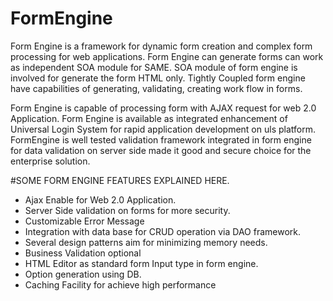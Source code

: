 # FormEngine
Form Engine is a framework for dynamic form creation and complex form processing for web applications. Form Engine can generate forms can work as independent SOA module for SAME. SOA module of form engine is involved for generate the form HTML only. Tightly Coupled form engine have capabilities of generating, validating, creating work flow in forms.

Form Engine is capable of processing form with AJAX request for web 2.0 Application. Form Engine is available as integrated enhancement of Universal Login System for rapid application development on uls platform. FormEngine is well tested validation framework integrated in form engine for data validation on server side made it good and secure choice for the enterprise solution.

#SOME FORM ENGINE FEATURES EXPLAINED HERE.
- Ajax Enable for Web 2.0 Application.
- Server Side validation on forms for more security.
- Customizable Error Message
- Integration with data base for CRUD operation via DAO framework.
- Several design patterns aim for minimizing memory needs.
- Business Validation optional
- HTML Editor as standard form Input type in form engine.
- Option generation using DB.
- Caching Facility for achieve high performance
